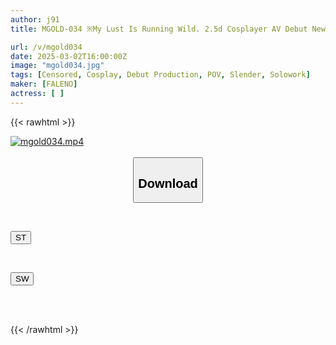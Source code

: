 ```yaml
---
author: j91
title: MGOLD-034 ※My Lust Is Running Wild. 2.5d Cosplayer AV Debut Newcomer Reia Anemiya

url: /v/mgold034
date: 2025-03-02T16:00:00Z
image: "mgold034.jpg"
tags: [Censored, Cosplay, Debut Production, POV, Slender, Solowork]
maker: [FALENO]
actress: [ ]
---
```



{{< rawhtml >}}

<div class="video" data-videoid="WbQ391JkaKCbbxB">
    <a href="javascript:;">
        <img src="/v/mgold034/mgold034.jpg" width="WIDTH" height="HEIGHT" alt="mgold034.mp4" loading="lazy">
    </a>
</div>

<script type="text/javascript" src="https://j91.asia/asset/on-demand-st.js"></script>

<br>
  <link rel="stylesheet" href="https://j91.asia/asset/bs5.css">
  
  <center>
  <button class="btn btn-primary" type="button" data-bs-toggle="collapse" data-bs-target=".multi-collapse" aria-expanded="false" aria-controls="multiCollapseExample1 multiCollapseExample2"><h2>Download</h2></button></center>
</p>
<div class="row">
  <div class="col">
    <div class="collapse multi-collapse" id="multiCollapseExample1">
      <div class="card card-body">
	      	      <br>
<div class="buttons">  
<p><a href="/v/mgold034/st.html" target="_blank"><button class="btn-hover color-3"><i class="fa fa-download"></i> ST</button></a></p></div>
    </div>
  </div>
</div>
  <div class="col">
    <div class="collapse multi-collapse" id="multiCollapseExample2">
      <div class="card card-body">
	      <br>
<div class="buttons">
<p><a href="/v/mgold034/sw.html" target="_blank"><button class="btn-hover color-2"><i class="fa fa-download"></i> SW</button></a></p></div>
<br><br>
      </div>
    </div>
  </div>
</div>

{{< /rawhtml >}}